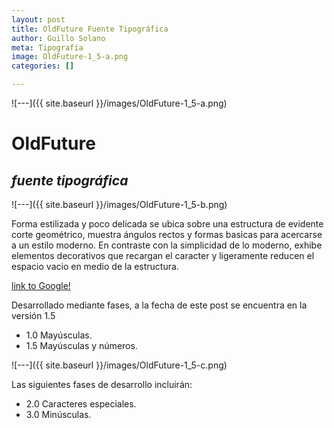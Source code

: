 ```yaml
---
layout: post
title: OldFuture Fuente Tipográfica
author: Guillo Solano
meta: Tipografía
image: OldFuture-1_5-a.png
categories: []

---
```


![---]({{ site.baseurl }}/images/OldFuture-1_5-a.png)


# OldFuture
## _fuente tipográfica_

![---]({{ site.baseurl }}/images/OldFuture-1_5-b.png)

Forma estilizada y poco delicada se ubica sobre una estructura de evidente corte geométrico, muestra ángulos rectos y formas basicas para acercarse a un estilo moderno. En contraste con la simplicidad de lo moderno, exhibe elementos decorativos que recargan el caracter y ligeramente reducen el espacio vacio en medio de la estructura.

[link to Google!](http://google.com)

Desarrollado mediante fases, a la fecha de este post se encuentra en la versión 1.5 <br>
- 1.0 Mayúsculas.
- 1.5 Mayúsculas y números.

![---]({{ site.baseurl }}/images/OldFuture-1_5-c.png)

Las siguientes fases de desarrollo incluirán:

- 2.0 Caracteres especiales.
- 3.0 Minúsculas.
